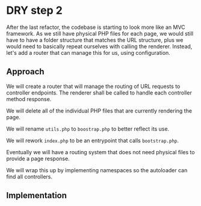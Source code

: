 # DRY step 2

After the last refactor, the codebase is starting to look more like an MVC
framework. As we still have physical PHP files for each page, we would still
have to have a folder structure that matches the URL structure, plus we 
would need to basically repeat ourselves with calling the renderer. Instead,
let's add a router that can manage this for us, using configuration.

## Approach

We will create a router that will manage the routing of URL requests to
controller endpoints. The renderer shall be called to handle each controller
method response.

We will delete all of the individual PHP files that are currently rendering
the page.

We will rename `utils.php` to `boostrap.php` to better reflect its use.

We will rework `index.php` to be an entrypoint that calls `bootstrap.php`.

Eventually we will have a routing system that does not need physical files
to provide a page response.

We will wrap this up by implementing namespaces so the autoloader can find
all controllers.

## Implementation